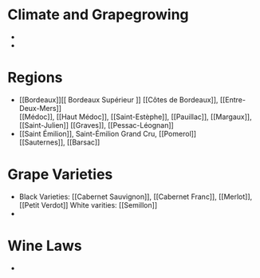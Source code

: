 Climate and Grapegrowing
===
+ 
+ 

Regions
===
+ [[Bordeaux]][[ Bordeaux Supérieur ]]
[[Côtes de Bordeaux]], [[Entre-Deux-Mers]]  
[[Médoc]], [[Haut Médoc]], [[Saint-Estèphe]], [[Pauillac]], [[Margaux]], [[Saint-Julien]] [[Graves]], [[Pessac-Léognan]]  
+ [[Saint Émilion]], Saint-Émilion Grand Cru, [[Pomerol]]  
[[Sauternes]], [[Barsac]]

Grape Varieties
===
+ Black Varieties: [[Cabernet Sauvignon]], [[Cabernet Franc]], [[Merlot]],  [[Petit Verdot]]
White varities: [[Semillon]]
+ 


Wine Laws
===
+ 








